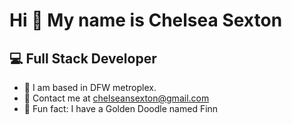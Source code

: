 # Hi 👋 My name is Chelsea Sexton

## :computer: Full Stack Developer

- :round_pushpin: I am based in DFW metroplex.
- :e-mail: Contact me at [chelseansexton@gmail.com](mailto:chelseansexton@gmail.com)
- :dog: Fun fact: I have a Golden Doodle named Finn
